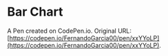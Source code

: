 # Bar Chart 

A Pen created on CodePen.io. Original URL: [https://codepen.io/FernandoGarcia00/pen/xxYYoLP](https://codepen.io/FernandoGarcia00/pen/xxYYoLP).

